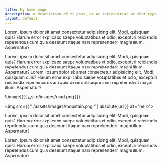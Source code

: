 ```yaml
---
title: My home page
description: a description of th post, or an introduction or that type of content would go here, and probably look okay as long as it's not too short. 
layout: default
---
```



Lorem, ipsum dolor sit amet consectetur adipisicing elit. [Modi](https://google.com), quisquam quis? Harum error explicabo saepe voluptatibus et odio, excepturi reiciendis repellendus cum quia deserunt itaque nam reprehenderit magni illum. Aspernatur?


Lorem, ipsum dolor sit amet consectetur adipisicing elit. Modi, quisquam quis? Harum error explicabo saepe voluptatibus et odio, excepturi reiciendis repellendus cum quia deserunt itaque nam reprehenderit magni illum. Aspernatur?
Lorem, ipsum dolor sit amet consectetur adipisicing elit. Modi, quisquam quis? Harum error explicabo saepe voluptatibus et odio, excepturi reiciendis repellendus cum quia deserunt itaque nam reprehenderit magni illum. Aspernatur?

![image]({{ /_site/images/road.png }})

<img src={{ " /assets/images/mountain.png " | absolute_url }} alt="hello">

Lorem, ipsum dolor sit amet consectetur adipisicing elit. Modi, quisquam quis? Harum error explicabo saepe voluptatibus et odio, excepturi reiciendis repellendus cum quia deserunt itaque nam reprehenderit magni illum. Aspernatur?


Lorem, ipsum dolor sit amet consectetur adipisicing elit. Modi, quisquam quis? Harum error explicabo saepe voluptatibus et odio, excepturi reiciendis repellendus cum quia deserunt itaque nam reprehenderit magni illum. Aspernatur?